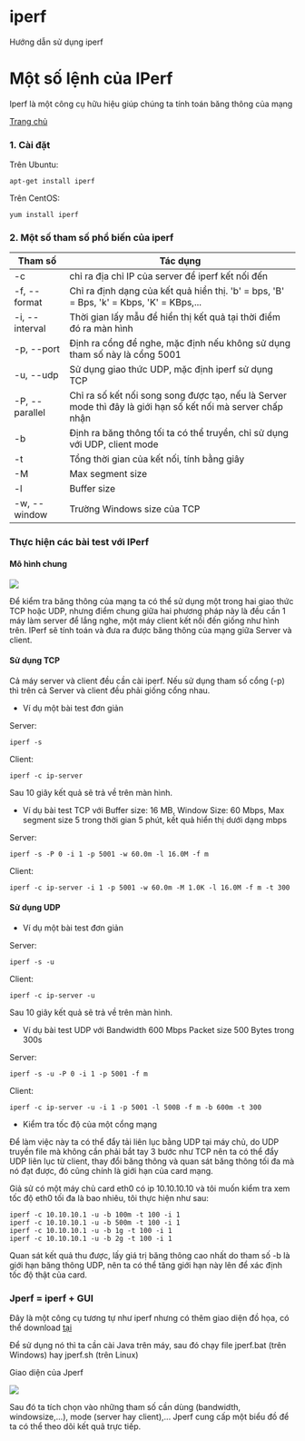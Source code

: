 iperf
=====

Hướng dẫn sử dụng iperf

# Một số lệnh của IPerf

Iperf là một công cụ hữu hiệu giúp chúng ta tính toán băng thông của mạng

[Trang chủ](https://iperf.fr)

### 1. Cài đặt

Trên Ubuntu:
    
    apt-get install iperf
    
Trên CentOS:

    yum install iperf
    
### 2. Một số tham số phổ biến của iperf

| Tham số | Tác dụng |
|---------|----------|
| -c | chỉ ra địa chỉ IP của server để iperf kết nối đến |
| -f, --format | Chỉ ra định dạng của kết quả hiển thị. 'b' = bps, 'B' = Bps, 'k' = Kbps, 'K' = KBps,... |
| -i, --interval | Thời gian lấy mẫu để hiển thị kết quả tại thời điểm đó ra màn hình |
| -p, --port | Định ra cổng để nghe, mặc định nếu không sử dụng tham số này là cổng 5001 |
| -u, --udp | Sử dụng giao thức UDP, mặc định iperf sử dụng TCP |
| -P, --parallel | Chỉ ra số kết nối song song được tạo, nếu là Server mode thì đây là giới hạn số kết nối mà server chấp nhận |
| -b | Định ra băng thông tối ta có thể truyền, chỉ sử dụng với UDP, client mode |
| -t | Tổng thời gian của kết nối, tính bằng giây |
| -M | Max segment size |
| -l | Buffer size |
| -w, --window | Trường Windows size của TCP |

### Thực hiện các bài test với IPerf

#### Mô hình chung

<img src=http://i.imgur.com/izJHzno.png>

Để kiểm tra băng thông của mạng ta có thể sử dụng một trong hai giao thức TCP hoặc UDP, nhưng điểm chung giữa hai phương pháp này là đều cần 1 máy làm server để lắng nghe, một máy client kết nối đến giống như hình trên.
IPerf sẽ tính toán và đưa ra được băng thông của mạng giữa Server và client.

#### Sử dụng TCP

Cả máy server và client đều cần cài iperf.
Nếu sử dụng tham số cổng (-p) thì trên cả Server và client đều phải giống cổng nhau.

- Ví dụ một bài test đơn giản

Server:

    iperf -s
    
Client:

    iperf -c ip-server
    
Sau 10 giây kết quả sẽ trả về trên màn hình.

- Ví dụ bài test TCP với Buffer size: 16 MB, Window Size: 60 Mbps, Max segment size 5 trong thời gian 5 phút, kết quả hiển thị dưới dạng mbps

Server:

    iperf -s -P 0 -i 1 -p 5001 -w 60.0m -l 16.0M -f m
    
Client:
    
    iperf -c ip-server -i 1 -p 5001 -w 60.0m -M 1.0K -l 16.0M -f m -t 300

#### Sử dụng UDP

- Ví dụ một bài test đơn giản

Server:

    iperf -s -u
    
Client:

    iperf -c ip-server -u
    
Sau 10 giây kết quả sẽ trả về trên màn hình.

- Ví dụ bài test UDP với Bandwidth 600 Mbps Packet size 500 Bytes trong 300s

Server:

    iperf -s -u -P 0 -i 1 -p 5001 -f m

Client:

    iperf -c ip-server -u -i 1 -p 5001 -l 500B -f m -b 600m -t 300

- Kiểm tra tốc độ của một cổng mạng

Để làm việc này ta có thể đẩy tải liên lục bằng UDP tại máy chủ, do UDP truyền file mà không cần phải bắt tay 3 bước như TCP nên ta có thể đẩy UDP liên lục từ client, thay đổi băng thông và quan sát băng thông tối đa mà nó đạt được, đó cũng chính là giới hạn của card mạng.

Giả sử có một máy chủ card eth0 có ip 10.10.10.10 và tôi muốn kiểm tra xem tốc độ eth0 tối đa là bao nhiêu, tôi thực hiện như sau:

    iperf -c 10.10.10.1 -u -b 100m -t 100 -i 1
    iperf -c 10.10.10.1 -u -b 500m -t 100 -i 1
    iperf -c 10.10.10.1 -u -b 1g -t 100 -i 1
    iperf -c 10.10.10.1 -u -b 2g -t 100 -i 1
    
Quan sát kết quả thu được, lấy giá trị băng thông cao nhất do tham số -b là giới hạn băng thông UDP, nên ta có thể tăng giới hạn này lên để xác định tốc độ thật của card.

### Jperf = iperf + GUI

Đây là một công cụ tương tự như iperf nhưng có thêm giao diện đồ họa, có thể download [tại](http://sourceforge.net/projects/jperf/)

Để sử dụng nó thì ta cần cài Java trên máy, sau đó chạy file jperf.bat (trên Windows) hay jperf.sh (trên Linux)

Giao diện của Jperf 

<img src=http://i.imgur.com/KNmcA7R.png>

Sau đó ta tích chọn vào những tham số cần dùng (bandwidth, windowsize,...), mode (server hay client),... Jperf cung cấp một biểu đồ để ta có thể theo dõi kết quả trực tiếp.
